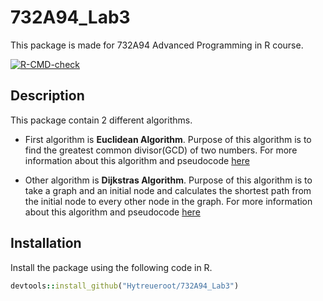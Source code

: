 # 732A94_Lab3

This package is made for 732A94 Advanced Programming in R course.

<!-- badges: start -->
[![R-CMD-check](https://github.com/Hytreueroot/732A94_Lab3/actions/workflows/R-CMD-check.yaml/badge.svg)](https://github.com/Hytreueroot/732A94_Lab3/actions/workflows/R-CMD-check.yaml)
<!-- badges: end -->

## Description
This package contain 2 different algorithms. 

* First algorithm is **Euclidean Algorithm**. Purpose of this algorithm is to find the greatest common divisor(GCD) of two numbers. For more information about this algorithm and pseudocode [here](https://en.wikipedia.org/wiki/Euclidean_algorithm)

* Other algorithm is **Dijkstras Algorithm**. Purpose of this algorithm is to take a graph and an initial node and calculates the shortest path from the initial node to every other node in the graph. For more information about this algorithm and pseudocode [here](https://en.wikipedia.org/wiki/Dijkstra%27s_algorithm)

## Installation
Install the package using the following code in R.

```ruby
devtools::install_github("Hytreueroot/732A94_Lab3")
```
